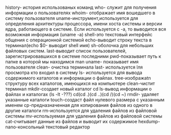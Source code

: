 history- история использованых команд
who- cлужит для получения информации о пользователях
whoim- отображает имя вошедшего в систему пользователя
uname-инструмент,используется для определения архитектуры процессора, имени хоста системы и версии ядра, работающего в системе. Если используется с -а, то выводится вся возможная информация (uname -a)
shell-это текстовый интерфейс общения с операционной системой
echo-выводит строку текста в терминал(echo $0- выводит shell имя)
sh-оболочкa для небольших файловых систем.
last-выводит список пользователей, зарегистрировавшихся в системе последними
pwd-показывает путь к папке в которой мы находимся
man uname- показывает имя пользователя
clean- очистка терминала
last- используется lля просмотра кто входил в систему
ls- используется для вывода содержимого каталогов и информации о файлах.
tree-изображаtn структуру всех каталогов, имеющихся на компьютере
clean-чистит терминал
mkdir-создает новый каталог 
cd
ls-вывод информации о файлах и каталогах (ls -lt -???)
cd(cd .)(cd ..)(cd /)(cd ~)
rmdir- удаляет указанные каталоги
touch-создаст файл нулевого размера с указанным именем
cp-предназначенная для копирования файлов из одного в другие каталоги
rm-используется для удаления файлов из файловой системы
mv-используемая для удаления файлов из файловой системы
cat-считывает данные из файлов и выводит их содержимое
hexdump-
nano-консольный текстовый редактор
